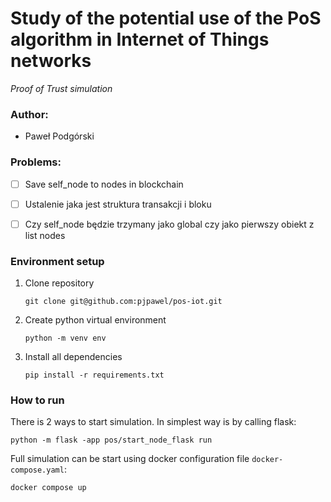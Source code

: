 # Study of the potential use of the PoS algorithm in Internet of Things networks
*Proof of Trust simulation*

### Author:
- Paweł Podgórski

### Problems:
 - [ ] Save self_node to nodes in blockchain
 - [ ] Ustalenie jaka jest struktura transakcji i bloku
 - [ ] Czy self_node będzie trzymany jako global czy jako pierwszy obiekt z list nodes


### Environment setup

1. Clone repository
    ```shell
    git clone git@github.com:pjpawel/pos-iot.git
    ```
2. Create python virtual environment
    ```shell
    python -m venv env
    ```
3. Install all dependencies
    ```shell
   pip install -r requirements.txt 
   ```

### How to run

There is 2 ways to start simulation. In simplest way is by calling flask:
```shell
python -m flask -app pos/start_node_flask run
```

Full simulation can be start using docker configuration file `docker-compose.yaml`:
```shell
docker compose up
```